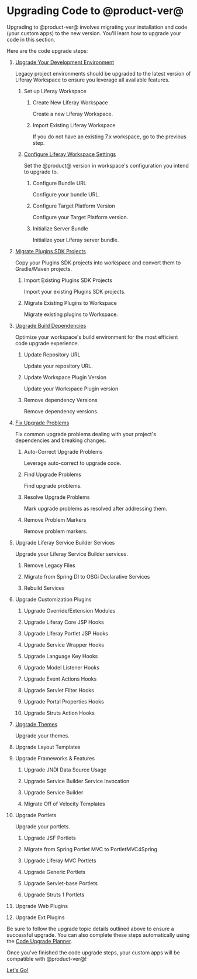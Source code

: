 # Upgrading Code to @product-ver@

Upgrading to @product-ver@ involves migrating your installation and code (your
custom apps) to the new version. You'll learn how to upgrade your code in this
section.

Here are the code upgrade steps:

1.  [Upgrade Your Development Environment](/docs/tutorials/7-2/-/knowledge_base/t/upgrading-your-development-environment)

    Legacy project environments should be upgraded to the latest version of
    Liferay Workspace to ensure you leverage all available features.

    1.  Set up Liferay Workspace

        1.  Create New Liferay Workspace

            Create a new Liferay Workspace.

        2.  Import Existing Liferay Workspace

            If you do not have an existing 7.x workspace, go to the previous
            step.

    2.  [Configure Liferay Workspace Settings](/docs/tutorials/7-2/-/knowledge_base/t/upgrading-your-development-environment#configuring-liferay-workspace)

        Set the @product@ version in workspace's configuration you intend to
        upgrade to.
        
        1.  Configure Bundle URL

            Configure your bundle URL.

        2.  Configure Target Platform Version

            Configure your Target Platform version.
            
        3.  Initialize Server Bundle

            Initialize your Liferay server bundle.

2.  [Migrate Plugins SDK Projects](/docs/tutorials/7-2/-/knowledge_base/t/migrating-plugins-sdk-projects-to-liferay-workspace)

    Copy your Plugins SDK projects into workspace and convert them to
    Gradle/Maven projects.

    1.  Import Existing Plugins SDK Projects

        Import your existing Plugins SDK projects.

    2.  Migrate Existing Plugins to Workspace

        Migrate existing plugins to Workspace.

3.  [Upgrade Build Dependencies](/docs/tutorials/7-2/-/knowledge_base/t/upgrading-build-dependencies)

    Optimize your workspace's build environment for the most efficient code
    upgrade experience.

    1.  Update Repository URL

        Update your repository URL.

    2. Update Workspace Plugin Version

        Update your Workspace Plugin version

    3.  Remove dependency Versions

        Remove dependency versions.

4.  [Fix Upgrade Problems](/docs/tutorials/7-2/-/knowledge_base/t/fixing-upgrade-problems)

    Fix common upgrade problems dealing with your project's dependencies and
    breaking changes.

    1.  Auto-Correct Upgrade Problems

        Leverage auto-correct to upgrade code.

    2.  Find Upgrade Problems

        Find upgrade problems.

    3.  Resolve Upgrade Problems

        Mark upgrade problems as resolved after addressing them.

    4.  Remove Problem Markers

        Remove problem markers.

5.  Upgrade Liferay Service Builder Services

    Upgrade your Liferay Service Builder services.

    1.  Remove Legacy Files

    2.  Migrate from Spring DI to OSGi Declarative Services
    
    3.  Rebuild Services
    
6.  Upgrade Customization Plugins

    1.  Upgrade Override/Extension Modules

    2.  Upgrade Liferay Core JSP Hooks

    3.  Upgrade Liferay Portlet JSP Hooks

    4.  Upgrade Service Wrapper Hooks

    5.  Upgrade Language Key Hooks

    6.  Upgrade Model Listener Hooks

    7.  Upgrade Event Actions Hooks

    8.  Upgrade Servlet Filter Hooks

    9.  Upgrade Portal Properties Hooks

    10. Upgrade Struts Action Hooks

7. [Upgrade Themes](https://dev.liferay.com/en/develop/tutorials/-/knowledge_base/7-1/upgrading-6-2-themes-to-7-1)

    Upgrade your themes.

8. Upgrade Layout Templates

9. Upgrade Frameworks & Features

    1. Upgrade JNDI Data Source Usage

    2. Upgrade Service Builder Service Invocation

    3. Upgrade Service Builder

    4. Migrate Off of Velocity Templates

10. Upgrade Portlets

    Upgrade your portlets.

    1. Upgrade JSF Portlets

    2. Migrate from Spring Portlet MVC to PortletMVC4Spring

    3. Upgrade Liferay MVC Portlets

    4. Upgrade Generic Portlets

    5. Upgrade Servlet-base Portlets

    6. Upgrade Struts 1 Portlets

11. Upgrade Web Plugins

12. Upgrade Ext Plugins

<!--

1.  [Upgrade Your Development Environment](/docs/tutorials/7-2/-/knowledge_base/t/upgrading-your-development-environment)

    Legacy project environments should be upgraded to the latest version of
    Liferay Workspace to ensure you leverage all available features.

    1.  [Install a Liferay Workspace](/docs/tutorials/7-2/-/knowledge_base/t/upgrading-your-development-environment#installing-a-new-liferay-workspace)

    Create a new workspace or import and update an existing one.

    2.  [Configure Liferay Workspace](/docs/tutorials/7-2/-/knowledge_base/t/upgrading-your-development-environment#configuring-liferay-workspace)

    Set the @product@ version in workspace's configuration you intend to upgrade
    to.

    3.  [Initialize a Server Bundle](/docs/tutorials/7-2/-/knowledge_base/t/upgrading-your-development-environment#initializing-a-server-bundle)

    Download the @product@ bundle you're upgrading to.

    4.  [Upgrade Your Maven Build Environment](/docs/tutorials/7-2/-/knowledge_base/t/upgrading-your-maven-build-environment)

    If you're upgrading a Maven build with Liferay Portal 6.2-compatible code or
    older, you must upgrade your Maven environment.

2.  [Migrate Plugins SDK Projects to Liferay Workspace](/docs/tutorials/7-2/-/knowledge_base/t/migrating-plugins-sdk-projects-to-liferay-workspace)

    Copy your Plugins SDK projects into workspace and convert them to
    Gradle/Maven projects.

3.  [Upgrade Build Dependencies](/docs/tutorials/7-2/-/knowledge_base/t/upgrading-build-dependencies)

    Optimize your workspace's build environment for the most efficient code
    upgrade experience.

4.  [Fix Upgrade Problems](/docs/tutorials/7-2/-/knowledge_base/t/fixing-upgrade-problems)

    Fix common upgrade problems dealing with your project's dependencies and
    breaking changes.

    1.  [Resolve a Project's Dependencies](/docs/tutorials/7-2/-/knowledge_base/t/resolving-a-projects-dependencies)

    2.  [Resolve Breaking Changes](/docs/tutorials/7-2/-/knowledge_base/t/resolving-breaking-changes)

To be continued...

-->

<!--

5. Upgrade Service Builder Services
    1. Remove Legacy Files
    2. Migrate from Spring DI to OSGi Declarative Services
    3. Rebuild Services
6. Upgrade Customization Plugins
    1. Upgrade Override/Extension Modules
    2. Upgrade Liferay Core JSP Hooks
    3. Upgrade Liferay Portlet JSP Hooks
    4. Upgrade Service Wrapper Hooks
    5. Upgrade Language Key Hooks
    6. Upgrade Model Listener Hooks
    7. Upgrade Event Actions Hooks
    8. Upgrade Servlet Filter Hooks
    9. Upgrade Portal Properties Hooks
    10. Upgrade Struts Action Hooks
7. Upgrade Themes
    1. [Upgrade a 7.x Theme to 7.2](/docs/7-2/tutorials/-/knowledge_base/t/upgrading-7-x-themes-to-7-2)
    2. [Upgrade a 6.2 Theme to 7.2](/docs/7-2/tutorials/-/knowledge_base/t/upgrading-6-2-themes-to-7-2)
8. Upgrade Layout Templates
9. Upgrade Frameworks & Features
    1. Upgrade JNDI Data Source Usage
    2. Upgrade Service Builder Service Invocation
    3. Upgrade Service Builder
    3. Migrate Off of Velocity Templates
10. Upgrade Portlets
    1. Upgrade JSF Portlets
    2. Migrate from Spring Portlet MVC to PortletMVC4Spring
    3. Upgrade Liferay MVC Portlets
    4. Upgrade Generic Portlets
    5. Upgrade Servlet-base Portlets
    6. Upgrade Struts 1 Portlets
11. Upgrade Web Plugins
12. Upgrade Ext Plugins

-->

Be sure to follow the upgrade topic details outlined above to ensure a
successful upgrade. You can also complete these steps automatically using the
[Code Upgrade Planner](/docs/reference/7-2/-/knowledge_base/r/code-upgrade-planner).

Once you've finished the code upgrade steps, your custom apps will be compatible
with @product-ver@!

<a class="go-link btn btn-primary" href="/docs/7-2/tutorials/-/knowledge_base/t/upgrading-your-development-environment">Let's Go!<span class="icon-circle-arrow-right"></span></a>
